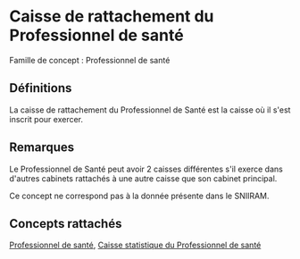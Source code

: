 # Caisse de rattachement du Professionnel de santé 
<!-- SPDX-License-Identifier: MPL-2.0 -->

Famille de concept : Professionnel de santé

## Définitions

La caisse de rattachement du Professionnel de Santé est la caisse où il s'est inscrit pour exercer.

## Remarques

Le Professionnel de Santé peut avoir 2 caisses différentes s'il exerce dans d'autres cabinets rattachés à une autre caisse que son cabinet principal.

Ce concept ne correspond pas à la donnée présente dans le SNIIRAM.

## Concepts rattachés

[Professionnel de santé](professionnel_de_sante.md), [Caisse statistique du Professionnel de santé](caisse_statistique_du_professionnel_de_sante.md)

